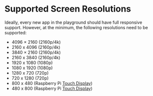 # Supported Screen Resolutions

Ideally, every new app in the playground should have full responsive support. However, at the minimum, the following resolutions need to be supported:

- 4096 × 2160 (2160p/4k)
- 2160 x 4096 (2160p/4k)
- 3840 × 2160 (2160p/4k)
- 2160 x 3840 (2160p/4k)
- 1920 x 1080 (1080p)
- 1080 x 1920 (1080p)
- 1280 x 720 (720p)
- 720 x 1280 (720p)
- 800 x 480 (Raspberry Pi [Touch Display](https://www.raspberrypi.com/products/raspberry-pi-touch-display/))
- 480 x 800 (Raspberry Pi [Touch Display](https://www.raspberrypi.com/products/raspberry-pi-touch-display/))
